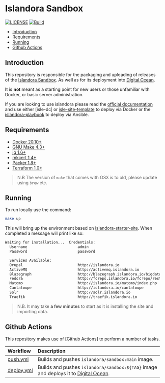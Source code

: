 # Islandora Sandbox <!-- omit in toc -->

[![LICENSE](https://img.shields.io/badge/license-MIT-blue.svg?style=flat-square)](./LICENSE)
[![Build](https://github.com/Islandora-Devops/sandbox/actions/workflows/push.yml/badge.svg)](https://github.com/Islandora-Devops/sandbox/actions/workflows/push.yml)

- [Introduction](#introduction)
- [Requirements](#requirements)
- [Running](#running)
- [Github Actions](#github-actions)

## Introduction

This repository is responsible for the packaging and uploading of releases of
the [Islandora Sandbox]. As well as for its deployment into [Digital Ocean].

It is **not** meant as a starting point for new users or those unfamiliar with
Docker, or basic server administration.

If you are looking to use islandora please read the [official documentation] and
use either [isle-dc] or [isle-site-template] to deploy via Docker or the
[islandora-playbook] to deploy via Ansible.

## Requirements

- [Docker 20.10+](https://docs.docker.com/get-docker/)
- [GNU Make 4.3+](https://www.gnu.org/software/make/)
- [jq 1.6+](https://stedolan.github.io/jq/)
- [mkcert 1.4+](https://github.com/FiloSottile/mkcert)
- [Packer 1.8+](https://learn.hashicorp.com/tutorials/packer/get-started-install-cli)
- [Terraform 1.0+](https://www.terraform.io/downloads)

> N.B The version of `make` that comes with OSX is to old, please update
> using `brew` etc.

## Running

To run locally use the command:

```bash
make up
```

This will bring up the environment based on [islandora-starter-site]. When
completed a message will print like so:

```bash
Waiting for installation...  Credentials:
  Username                       admin
  Password                       password

  Services Available:
  Drupal                         http://islandora.io
  ActiveMQ                       http://activemq.islandora.io
  Blazegraph                     http://blazegraph.islandora.io/bigdata/
  Fedora                         http://fcrepo.islandora.io/fcrepo/rest/
  Matomo                         http://islandora.io/matomo/index.php
  Cantaloupe                     http://islandora.io/cantaloupe
  Solr                           http://solr.islandora.io
  Traefik                        http://traefik.islandora.io
```

> N.B. It may take **a few minutes** to start as it is installing the site and
> importing data.

## Github Actions

This repository makes use of [Github Actions] to perform a number of tasks.

| Workflow                                   | Description                                                                           |
| :----------------------------------------- | :------------------------------------------------------------------------------------ |
| [push.yml](.github/workflows/push.yml)     | Builds and pushes `islandora/sandbox:main` image.                                     |
| [deploy.yml](.github/workflows/deploy.yml) | Builds and pushes `islandora/sandbox:${TAG}` image and deploys it to [Digital Ocean]. |

[Digital Ocean]: https://www.digitalocean.com/
[Islandora Sandbox]: https://sandbox.islandora.ca/
[islandora-playbook]: https://github.com/Islandora-Devops/islandora-playbook
[islandora-starter-site]: https://github.com/Islandora/islandora-starter-site
[isle-site-template]: https://github.com/Islandora-Devops/isle-site-template
[official documentation]: https://islandora.github.io/documentation/
